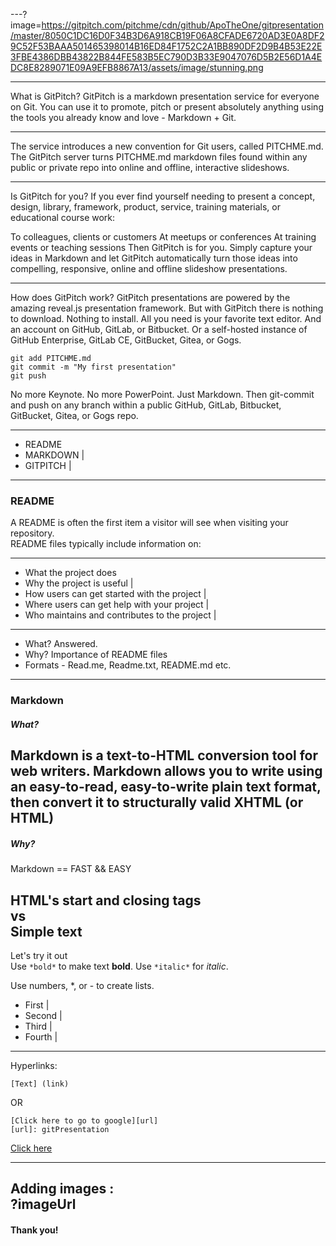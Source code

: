 ---?image=https://gitpitch.com/pitchme/cdn/github/ApoTheOne/gitpresentation/master/8050C1DC16D0F34B3D6A918CB19F06A8CFADE6720AD3E0A8DF29C52F53BAAA501465398014B16ED84F1752C2A1BB890DF2D9B4B53E22E3FBE4386DBB43822B844FE583B5EC790D3B33E9047076D5B2E56D1A4EDC8E8289071E09A9EFB8867A13/assets/image/stunning.png

---

What is GitPitch?
GitPitch is a markdown presentation service for everyone on Git. You can use it to promote, pitch or present absolutely anything using the tools you already know and love - Markdown + Git.

---
The service introduces a new convention for Git users, called PITCHME.md. The GitPitch server turns PITCHME.md markdown files found within any public or private repo into online and offline, interactive slideshows.

---
Is GitPitch for you?
If you ever find yourself needing to present a concept, design, library, framework, product, service, training materials, or educational course work:

To colleagues, clients or customers
At meetups or conferences
At training events or teaching sessions
Then GitPitch is for you. Simply capture your ideas in Markdown and let GitPitch automatically turn those ideas into compelling, responsive, online and offline slideshow presentations.

---
How does GitPitch work?
GitPitch presentations are powered by the amazing reveal.js presentation framework. But with GitPitch there is nothing to download. Nothing to install. All you need is your favorite text editor. And an account on GitHub, GitLab, or Bitbucket. Or a self-hosted instance of GitHub Enterprise, GitLab CE, GitBucket, Gitea, or Gogs.

```
git add PITCHME.md
git commit -m "My first presentation"
git push
```

No more Keynote. No more PowerPoint. Just Markdown. Then git-commit and push on any branch within a public GitHub, GitLab, Bitbucket, GitBucket, Gitea, or Gogs repo.

---

- README 
- MARKDOWN |
- GITPITCH |
---

### README
A README is often the first item a visitor will see when visiting your repository.  
README files typically include information on:

---

- What the project does 
- Why the project is useful |
- How users can get started with the project |
- Where users can get help with your project |
- Who maintains and contributes to the project |
---
- What? Answered.
- Why? Importance of README files
- Formats - Read.me, Readme.txt, README.md etc.
---
### Markdown
##### What?
Markdown is a text-to-HTML conversion tool for web writers. Markdown allows you to write using an easy-to-read, easy-to-write plain text format, then convert it to structurally valid XHTML (or HTML)
---
##### Why?

Markdown == FAST && EASY

HTML's start and closing tags  
 vs  
Simple text
---
Let's try it out  
Use ```*bold*``` to make text **bold**.
Use ```*italic*``` for *italic*.

Use numbers, *, or - to create lists.
* First |
* Second |
* Third |
* Fourth |
---
Hyperlinks:
```
[Text] (link)
```
OR
```
[Click here to go to google][url]
[url]: gitPresentation
```
[Click here][g]

[g]: wwww.google.com
---
Adding images :  
?imageUrl
---
#### Thank you!
